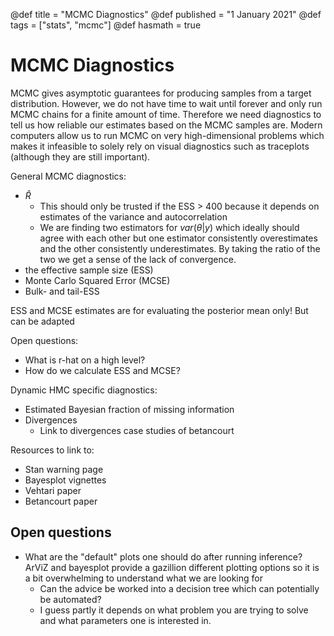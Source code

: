 @def title = "MCMC Diagnostics"
@def published = "1 January 2021"
@def tags = ["stats", "mcmc"]
@def hasmath = true

# MCMC Diagnostics

MCMC gives asymptotic guarantees for producing samples from a target distribution.
However, we do not have time to wait until forever and only run MCMC chains for 
a finite amount of time. Therefore we need diagnostics to tell us how reliable 
our estimates based on the MCMC samples are. Modern computers allow us to run 
MCMC on very high-dimensional problems which makes it infeasible to solely rely 
on visual diagnostics such as traceplots (although they are still important).

General MCMC diagnostics:
- $\hat{R}$
    - This should only be trusted if the ESS > 400 because it depends on estimates
        of the variance and autocorrelation
    - We are finding two estimators for $var(\theta | y)$ which ideally should 
        agree with each other but one estimator consistently overestimates and 
        the other consistently underestimates. By taking the ratio of the two 
        we get a sense of the lack of convergence.
- the effective sample size (ESS)
- Monte Carlo Squared Error (MCSE)
- Bulk- and tail-ESS

ESS and MCSE estimates are for evaluating the posterior mean only! But can 
be adapted 

Open questions:
- What is r-hat on a high level?
- How do we calculate ESS and MCSE?

Dynamic HMC specific diagnostics:
- Estimated Bayesian fraction of missing information
- Divergences
    - Link to divergences case studies of betancourt

Resources to link to:
- Stan warning page
- Bayesplot vignettes
- Vehtari paper
- Betancourt paper

## Open questions

- What are the "default" plots one should do after running inference? ArViZ and 
    bayesplot provide a gazillion different plotting options so it is a bit 
    overwhelming to understand what we are looking for
    - Can the advice be worked into a decision tree which can potentially be 
        automated?
    - I guess partly it depends on what problem you are trying to solve and 
        what parameters one is interested in.